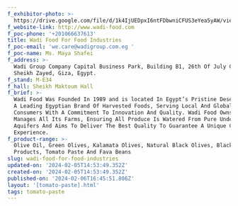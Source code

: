 ```yaml
---
f_exhibitor-photo: >-
  https://drive.google.com/file/d/1k4IjUEDpxI6ntFDbwniCFUS3eYea5yAW/view?usp=drive_link
f_website-link: http://www.wadi-food.com
f_poc-phone: '+201066637613'
title: Wadi Food For Food Industries
f_poc-email: 'we.care@wadigroup.com.eg '
f_poc-name: Ms. Maya Shafei
f_address: >-
  Wadi Group Company Capital Business Park, Building B1, 26th Of July Corridor,
  Sheikh Zayed, Giza, Egypt.
f_stand: M-E34
f_hall: Sheikh Maktoum Hall
f_brief: >-
  Wadi Food Was Founded In 1989 and is located In Egypt’s Pristine Desert. It Is
  A Leading Egyptian Brand Of Harvested Foods, Serving Local And Global
  Consumers With A Commitment To Innovation And Quality. Wadi Food Owns And
  Manages All Its Farms, Ensuring All Produce Is Watered From Pure Underground
  Aquifers And Aims To Deliver The Best Quality To Guarantee A Unique Customer
  Experience.
f_product-range: >-
  Olive Oil, Green Olives, Kalamata Olives, Natural Black Olives, Black Olive
  Products, Tomato Paste And Fava Beans
slug: wadi-food-for-food-industries
updated-on: '2024-02-05T14:53:49.352Z'
created-on: '2024-02-05T14:53:49.352Z'
published-on: '2024-02-06T16:45:51.806Z'
layout: '[tomato-paste].html'
tags: tomato-paste
---
```



